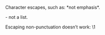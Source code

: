 Character escapes, such as: \*not emphasis*.

\- not a list.

Escaping non-punctuation doesn’t work: \1

